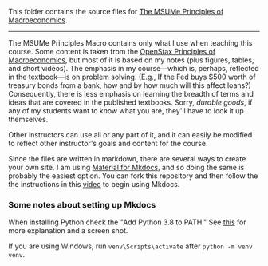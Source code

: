 
This folder contains the source files for [The MSUMe Principles of Macroeconomics](https://loighic.net/macro/).

---

The MSUMe Principles Macro contains only what I use when teaching this course. Some content is taken from the [OpenStax Principles of Macroeconomics](https://openstax.org/details/books/principles-macroeconomics-3e), but most of it is based on my notes (plus figures, tables, and short videos). The emphasis in my course&mdash;which is, perhaps, reflected in the textbook&mdash;is on problem solving. (E.g., If the Fed buys $500 worth of treasury bonds from a bank, how and by how much will this affect loans?) Consequently, there is less emphasis on learning the breadth of terms and ideas that are covered in the published textbooks. Sorry, *durable goods*, if any of my students want to know what you are, they'll have to look it up themselves.

Other instructors can use all or any part of it, and it can easily be modified to reflect other instructor's goals and content for the course. 

Since the files are written in markdown, there are several ways to create your own site. I am using [Material for Mkdocs](https://squidfunk.github.io/mkdocs-material/), and so doing the same is probably the easiest option. You can fork this repository and then follow the the instructions in this [video](https://youtu.be/Q-YA_dA8C20) to begin using Mkdocs. 


### Some notes about setting up Mkdocs

When installing Python check the "Add Python 3.8 to PATH." See [this](https://stackoverflow.com/questions/13596505/python-command-not-working-in-command-prompt) for more explanation and a screen shot. 

If you are using Windows, run ```venv\Scripts\activate``` after ```python -m venv venv```.